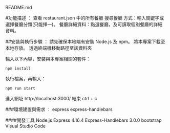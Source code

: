 README.md

#功能描述 ：
查看 restaurant.json 中的所有餐廳
搜尋餐廳 方式：輸入關鍵字或選擇餐廳分類(只能擇一)。
餐廳詳細資料：點選餐廳，及可讀取個別餐廳的詳細資料。

##安裝與執行步驟 ：
請先確保本地端有安裝 Node.js 及 npm。
將本專案下載至本地存放。
透過終端機移動路徑至該資料夾

輸入以下內容，安裝與本專案相關的套件：

```
npm install
```

執行檔案，再輸入：

```
npm run start
```

進入網址
http://localhost:3000/
結束
ctrl + c

###環境建置與需求 ：
express express-handlebars

####開發工具
Node.js
Express 4.16.4
Express-Handlebars 3.0.0
bootstrap
Visual Studio Code
